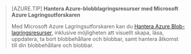 > [AZURE.TIP] **Hantera Azure-blobblagringsresurser med Microsoft Azure Lagringsutforskaren**
> 
> Med Microsoft Azure Lagringsutforskaren kan du [Hantera Azure Blob-lagringsresurser](../articles/vs-azure-tools-storage-explorer-blobs.md), inklusive möjligheten att visuellt skapa, läsa, uppdatera, ta bort blobbehållare och blobbar, samt hantera åtkomst till din blobbehållare och blobbar.


<!--HONumber=sep16_HO1-->


